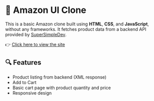 # 🛒 Amazon UI Clone

This is a basic Amazon clone built using **HTML**, **CSS**, and **JavaScript**, without any frameworks. It fetches product data from a backend API provided by [SuperSimpleDev](https://supersimplebackend.dev/products).

👉 [Click here to view the site](https://raj-k-v.github.io/AmazonClone/amazon.html)

## 🔍 Features

- Product listing from backend (XML response)
- Add to Cart
- Basic cart page with product quantity and price
- Responsive design 
